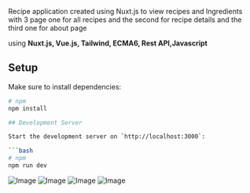 Recipe application created using Nuxt.js to view recipes and Ingredients with 3 page 
one for all recipes and the second for recipe details and the third one for about page

 using **Nuxt.js, Vue.js, Tailwind, ECMA6, Rest API,Javascript**
 
## Setup

Make sure to install dependencies:

```bash
# npm
npm install

## Development Server

Start the development server on `http://localhost:3000`:

```bash
# npm
npm run dev
```

![Image](https://github.com/user-attachments/assets/36b155a6-7959-457b-b57b-660f51e8162c)
![Image](https://github.com/user-attachments/assets/e0238e8f-9b35-4338-965d-47840be957d5)
![Image](https://github.com/user-attachments/assets/caada2e8-6076-44a0-a0fa-e07102784daa)
![Image](https://github.com/user-attachments/assets/c9242d3d-e232-45f1-87e8-8647ecfb87d0)
